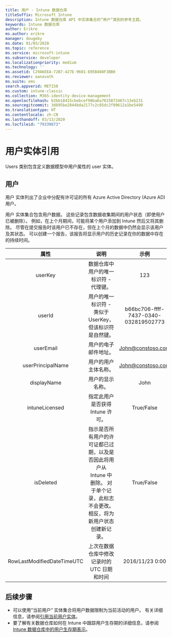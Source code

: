 ```yaml
---
title: 用户 - Intune 数据仓库
titleSuffix: Microsoft Intune
description: Intune 数据仓库 API 中实体集合的“用户”类别的参考主题。
keywords: Intune 数据仓库
author: Erikre
ms.author: erikre
manager: dougeby
ms.date: 01/03/2020
ms.topic: reference
ms.service: microsoft-intune
ms.subservice: developer
ms.localizationpriority: medium
ms.technology: ''
ms.assetid: C29A6EEA-72B7-427E-9601-E05B408F3BB0
ms.reviewer: aanavath
ms.suite: ems
search.appverid: MET150
ms.custom: intune-classic
ms.collection: M365-identity-device-management
ms.openlocfilehash: b2bb18415cbebcef98ba6a7015872467c13eb231
ms.sourcegitcommit: 3d895be2844bda2177c2c85dc2f09612a1be5490
ms.translationtype: HT
ms.contentlocale: zh-CN
ms.lasthandoff: 03/13/2020
ms.locfileid: "79339873"
---
```

# <a name="reference-for-user-entity"></a>用户实体引用

Users  类别包含定义数据模型中用户属性的 user  实体。

## <a name="users"></a>用户

用户  实体列出了企业中分配有许可证的所有 Azure Active Directory (Azure AD) 用户。

用户  实体集合包含用户数据。 这些记录包含数据收集期间的用户状态（即使用户已被删除）。 例如，在上个月期间，可能将某个用户添加到 Intune 然后又将其删除。 尽管在提交报告时该用户已不存在，但在上个月的数据中仍然会显示该用户及其状态。 可以创建一个报告，该报告将显示用户的历史记录在你的数据中存在的持续时间。

|          属性          |                                                                                                           说明                                                                                                          |                示例               |
|:--------------------------:|:------------------------------------------------------------------------------------------------------------------------------------------------------------------------------------------------------------------------------:|:------------------------------------:|
| userKey                    | 数据仓库中用户的唯一标识符 - 代理键。                                                                                                                                                         | 123                                  |
| userId                     | 用户的唯一标识符 - 类似于 UserKey，但该标识符是自然键。                                                                                                                                                    | b66bc706-ffff-7437-0340-032819502773 |
| userEmail                  | 用户的电子邮件地址。                                                                                                                                                                                                     | John@constoso.com                    |
| userPrincipalName                        | 用户的用户主体名称。                                                                                                                                                                                               | John@constoso.com                    |
| displayName                | 用户的显示名称。                                                                                                                                                                                                      | John                                 |
| intuneLicensed             | 指定此用户是否获得 Intune 许可。                                                                                                                                                                              | True/False                           |
| isDeleted                  | 指示是否所有用户的许可证都已过期，以及是否因此将用户从 Intune 中删除。 对于单个记录，此标志不会更改。 相反，将为新用户状态创建新记录。 | True/False                           |
| RowLastModifiedDateTimeUTC | 上次在数据仓库中修改记录时的 UTC 日期和时间                                                                                                                                                 | 2016/11/23 0:00                      |


## <a name="next-steps"></a>后续步骤
- 可以使用“当前用户”  实体集合将用户数据限制为当前活动的用户。 有关详细信息，请参阅[引用当前用户实体](reports-ref-data-model.md)。
- 要了解有关数据仓库如何在 Intune 中跟踪用户生存期的详细信息，请参阅 [Intune 数据仓库中的用户生存期表示](reports-ref-user-timeline.md)。
